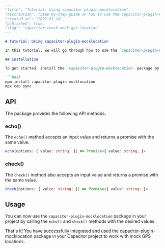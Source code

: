 ```markdown
---
"title": "Tutorial: Using capacitor-plugin-mocklocation",
"description": "Step-by-step guide on how to use the capacitor-plugin-mocklocation package in your Capacitor project.",
"created_at": "2022-01-14",
"published": true,
"slug": "capacitor-check-mock-gps-location"
---

# Tutorial: Using capacitor-plugin-mocklocation

In this tutorial, we will go through how to use the `capacitor-plugin-mocklocation` package in your Capacitor project to work with mock GPS locations.

## Installation

To get started, install the `capacitor-plugin-mocklocation` package by running the following commands:

```bash
npm install capacitor-plugin-mocklocation
npx cap sync
```

## API

The package provides the following API methods:

### echo()

The `echo()` method accepts an input value and returns a promise with the same value.

```typescript
echo(options: { value: string; }) => Promise<{ value: string; }>
```

### check()

The `check()` method also accepts an input value and returns a promise with the same value.

```typescript
check(options: { value: string; }) => Promise<{ value: string; }>
```

## Usage

You can now use the `capacitor-plugin-mocklocation` package in your project by calling the `echo()` and `check()` methods with the desired values.

That's it! You have successfully integrated and used the capacitor-plugin-mocklocation package in your Capacitor project to work with mock GPS locations.
```
```